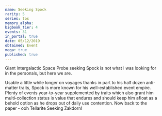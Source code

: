 ```yaml
---
name: Seeking Spock
rarity: 5
series: tos
memory_alpha:
bigbook_tier: 4
events: 31
in_portal: true
date: 05/12/2019
obtained: Event
mega: true
published: true
---
```


Giant Intergalactic Space Probe seeking Spock is not what I was looking for in the personals, but here we are. 

Usable a little while longer on voyages thanks in part to his half dozen anti-matter traits, Spock is more known for his well-established event empire. Plenty of events year-to-year supplemented by traits which also grant him multi-collection status is value that endures and should keep him afloat as a behold option as he drops out of daily use contention. Now back to the paper - ooh Tellarite Seeking Zakdorn!
